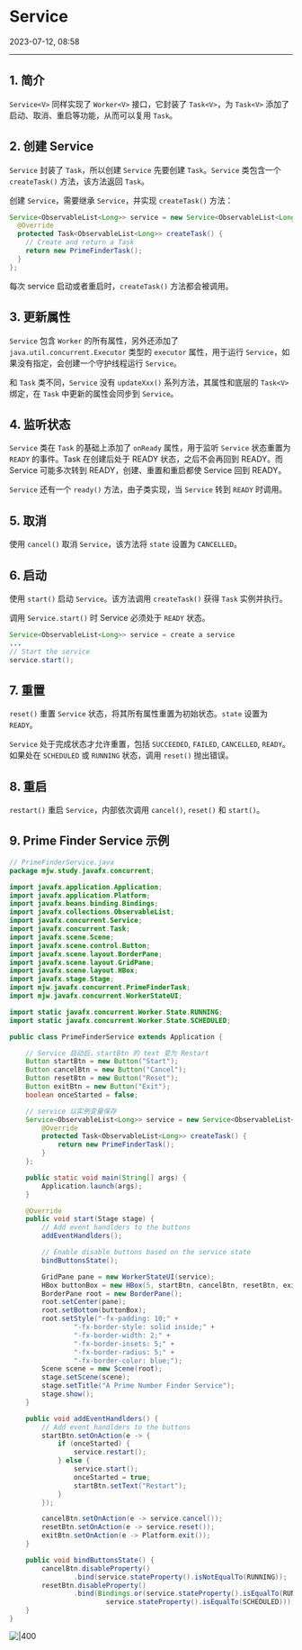 # Service

2023-07-12, 08:58
****

## 1. 简介

`Service<V>` 同样实现了 `Worker<V>` 接口，它封装了 `Task<V>`，为 `Task<V>` 添加了启动、取消、重启等功能，从而可以复用 `Task`。

## 2. 创建 Service

`Service` 封装了 `Task`，所以创建 `Service` 先要创建 `Task`。`Service` 类包含一个 `createTask()` 方法，该方法返回 `Task`。

创建 `Service`，需要继承 `Service`，并实现 `createTask()` 方法：

```java
Service<ObservableList<Long>> service = new Service<ObservableList<Long>>() {
  @Override
  protected Task<ObservableList<Long>> createTask() {
    // Create and return a Task
    return new PrimeFinderTask();
  }
};
```

每次 service 启动或者重启时，`createTask()` 方法都会被调用。

## 3. 更新属性

`Service` 包含 `Worker` 的所有属性，另外还添加了 `java.util.concurrent.Executor` 类型的 `executor` 属性，用于运行 `Service`，如果没有指定，会创建一个守护线程运行 `Service`。

和 `Task` 类不同，`Service` 没有 `updateXxx()` 系列方法，其属性和底层的 `Task<V>` 绑定，在 `Task` 中更新的属性会同步到 `Service`。

## 4. 监听状态

`Service` 类在 `Task` 的基础上添加了 `onReady` 属性，用于监听 `Service` 状态重置为 `READY` 的事件。Task 在创建后处于 READY 状态，之后不会再回到 READY。而 Service 可能多次转到 READY，创建、重置和重启都使 Service 回到 READY。

`Service` 还有一个 `ready()` 方法，由子类实现，当 `Service` 转到 `READY` 时调用。

## 5. 取消

使用 `cancel()` 取消 `Service`，该方法将 `state` 设置为 `CANCELLED`。

## 6. 启动

使用 `start()` 启动 `Service`。该方法调用 `createTask()` 获得 `Task` 实例并执行。

调用 `Service.start()` 时 Service 必须处于 `READY` 状态。

```java
Service<ObservableList<Long>> service = create a service
...
// Start the service
service.start();
```

## 7. 重置

`reset()` 重置 `Service` 状态，将其所有属性重置为初始状态。`state` 设置为 `READY`。

`Service` 处于完成状态才允许重置，包括  `SUCCEEDED`, `FAILED`, `CANCELLED`, `READY`。如果处在 `SCHEDULED` 或 `RUNNING` 状态，调用 `reset()` 抛出错误。

## 8. 重启

`restart()` 重启 `Service`，内部依次调用 `cancel()`, `reset()` 和 `start()`。

## 9. Prime Finder Service 示例

```java
// PrimeFinderService.java
package mjw.study.javafx.concurrent;

import javafx.application.Application;
import javafx.application.Platform;
import javafx.beans.binding.Bindings;
import javafx.collections.ObservableList;
import javafx.concurrent.Service;
import javafx.concurrent.Task;
import javafx.scene.Scene;
import javafx.scene.control.Button;
import javafx.scene.layout.BorderPane;
import javafx.scene.layout.GridPane;
import javafx.scene.layout.HBox;
import javafx.stage.Stage;
import mjw.javafx.concurrent.PrimeFinderTask;
import mjw.javafx.concurrent.WorkerStateUI;

import static javafx.concurrent.Worker.State.RUNNING;
import static javafx.concurrent.Worker.State.SCHEDULED;

public class PrimeFinderService extends Application {

    // Service 启动后，startBtn 的 text 变为 Restart
    Button startBtn = new Button("Start");
    Button cancelBtn = new Button("Cancel");
    Button resetBtn = new Button("Reset");
    Button exitBtn = new Button("Exit");
    boolean onceStarted = false;

    // service 以实例变量保存
    Service<ObservableList<Long>> service = new Service<ObservableList<Long>>() {
        @Override
        protected Task<ObservableList<Long>> createTask() {
            return new PrimeFinderTask();
        }
    };

    public static void main(String[] args) {
        Application.launch(args);
    }

    @Override
    public void start(Stage stage) {
        // Add event handlders to the buttons
        addEventHandlders();

        // Enable disable buttons based on the service state
        bindButtonsState();

        GridPane pane = new WorkerStateUI(service);
        HBox buttonBox = new HBox(5, startBtn, cancelBtn, resetBtn, exitBtn);
        BorderPane root = new BorderPane();
        root.setCenter(pane);
        root.setBottom(buttonBox);
        root.setStyle("-fx-padding: 10;" +
                "-fx-border-style: solid inside;" +
                "-fx-border-width: 2;" +
                "-fx-border-insets: 5;" +
                "-fx-border-radius: 5;" +
                "-fx-border-color: blue;");
        Scene scene = new Scene(root);
        stage.setScene(scene);
        stage.setTitle("A Prime Number Finder Service");
        stage.show();
    }

    public void addEventHandlders() {
        // Add event handlders to the buttons
        startBtn.setOnAction(e -> {
            if (onceStarted) {
                service.restart();
            } else {
                service.start();
                onceStarted = true;
                startBtn.setText("Restart");
            }
        });

        cancelBtn.setOnAction(e -> service.cancel());
        resetBtn.setOnAction(e -> service.reset());
        exitBtn.setOnAction(e -> Platform.exit());
    }

    public void bindButtonsState() {
        cancelBtn.disableProperty()
                .bind(service.stateProperty().isNotEqualTo(RUNNING));
        resetBtn.disableProperty()
                .bind(Bindings.or(service.stateProperty().isEqualTo(RUNNING),
                        service.stateProperty().isEqualTo(SCHEDULED)));
    }
}
```

![|400](Pasted%20image%2020230712085741.png)
